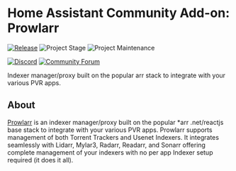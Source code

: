 # Home Assistant Community Add-on: Prowlarr

[![Release][release-shield]][release] ![Project Stage][project-stage-shield] ![Project Maintenance][maintenance-shield]

[![Discord][discord-shield]][discord] [![Community Forum][forum-shield]][forum]

Indexer manager/proxy built on the popular arr stack to integrate with your various PVR apps.

## About

[Prowlarr] is an indexer manager/proxy built on the popular *arr .net/reactjs
base stack to integrate with your various PVR apps. Prowlarr supports management
of both Torrent Trackers and Usenet Indexers. It integrates seamlessly with
Lidarr, Mylar3, Radarr, Readarr, and Sonarr offering complete management of
your indexers with no per app Indexer setup required (it does it all).

[Prowlarr]: https://github.com/Prowlarr/Prowlarr

[discord-shield]: https://img.shields.io/discord/330944238910963714.svg
[discord]: https://discord.gg/c5DvZ4e
[forum-shield]: https://img.shields.io/badge/community-forum-brightgreen.svg
[forum]: https://community.home-assistant.io/t/?u=frenck
[maintenance-shield]: https://img.shields.io/maintenance/yes/2024.svg
[project-stage-shield]: https://img.shields.io/badge/project%20stage-experimental-yellow.svg
[release-shield]: https://img.shields.io/badge/version-v0.7.0-blue.svg
[release]: https://github.com/hassio-addons/addon-prowlarr/tree/v0.7.0